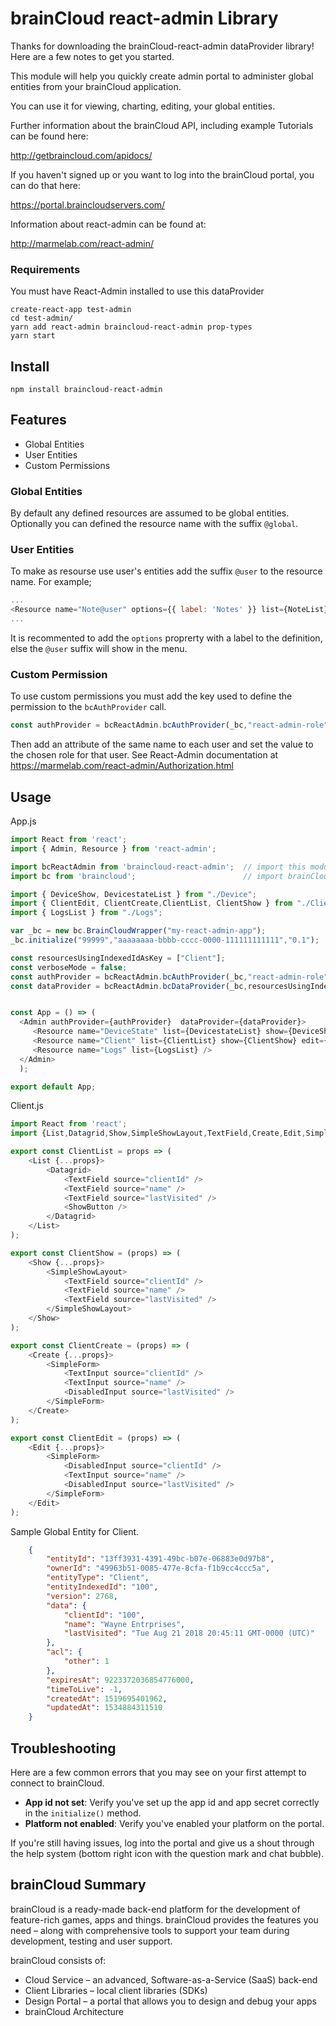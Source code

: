 # brainCloud react-admin Library

Thanks for downloading the brainCloud-react-admin dataProvider library! Here are a few notes to get you started. 

This module will help you quickly create admin portal to administer global entities from your brainCloud application.

You can use it for viewing, charting, editing, your global entities. 

Further information about the brainCloud API, including example Tutorials can be found here:

http://getbraincloud.com/apidocs/

If you haven't signed up or you want to log into the brainCloud portal, you can do that here:

https://portal.braincloudservers.com/

Information about react-admin can be found at:

http://marmelab.com/react-admin/

### Requirements

You must have React-Admin installed to use this dataProvider

``` shell
create-react-app test-admin
cd test-admin/
yarn add react-admin braincloud-react-admin prop-types
yarn start
```

## Install

``` shell
npm install braincloud-react-admin
```

## Features

- Global Entities
- User Entities 
- Custom Permissions

### Global Entities

By default any defined resources are assumed to be global entities. Optionally you can defined the resource name with the suffix `@global`.

### User Entities

To make as resourse use user's entities add the suffix `@user` to the resource name. For example;
``` javascript
...
<Resource name="Note@user" options={{ label: 'Notes' }} list={NoteList} show={NoteShow} edit={NoteEdit}/>
...
```

It is recommented to add the `options` proprerty with a label to the definition, else the `@user` suffix will show in the menu.

### Custom Permission

To use custom permissions you must add the key used to define the permission to the `bcAuthProvider` call.

``` javascript
const authProvider = bcReactAdmin.bcAuthProvider(_bc,"react-admin-role",verboseMode);
```

Then add an attribute of the same name to each user and set the value to the chosen role for that user.
See React-Admin documentation at https://marmelab.com/react-admin/Authorization.html

## Usage

App.js

``` javascript
import React from 'react';
import { Admin, Resource } from 'react-admin';

import bcReactAdmin from 'braincloud-react-admin';  // import this module
import bc from 'braincloud';                        // import brainCloud node module (installed by braincloud-react-admin)

import { DeviceShow, DevicestateList } from "./Device";
import { ClientEdit, ClientCreate,ClientList, ClientShow } from "./Client";
import { LogsList } from "./Logs";

var _bc = new bc.BrainCloudWrapper("my-react-admin-app");
_bc.initialize("99999","aaaaaaaa-bbbb-cccc-0000-111111111111","0.1");  // Provide your appId and appSecret from brainCloud admin portal.

const resourcesUsingIndexedIdAsKey = ["Client"];
const verboseMode = false;
const authProvider = bcReactAdmin.bcAuthProvider(_bc,"react-admin-role",verboseMode);
const dataProvider = bcReactAdmin.bcDataProvider(_bc,resourcesUsingIndexedIdAsKey,verboseMode);


const App = () => (
  <Admin authProvider={authProvider}  dataProvider={dataProvider}>
     <Resource name="DeviceState" list={DevicestateList} show={DeviceShow} />
     <Resource name="Client" list={ClientList} show={ClientShow} edit={ClientEdit} create={ClientCreate} />
     <Resource name="Logs" list={LogsList} />
  </Admin>
  );

export default App;

```

Client.js

``` javascript
import React from 'react';
import {List,Datagrid,Show,SimpleShowLayout,TextField,Create,Edit,SimpleForm,DisabledInput,TextInput,ShowButton} from 'react-admin';

export const ClientList = props => (
    <List {...props}>
        <Datagrid>
            <TextField source="clientId" />
            <TextField source="name" />
            <TextField source="lastVisited" />
            <ShowButton />
        </Datagrid>
    </List>
);

export const ClientShow = (props) => (
    <Show {...props}>
        <SimpleShowLayout>
            <TextField source="clientId" />
            <TextField source="name" />
            <TextField source="lastVisited" />
        </SimpleShowLayout>
    </Show>
);

export const ClientCreate = (props) => (
    <Create {...props}>
        <SimpleForm>
            <TextInput source="clientId" />
            <TextInput source="name" />
            <DisabledInput source="lastVisited" />
        </SimpleForm>
    </Create>    
);

export const ClientEdit = (props) => (
    <Edit {...props}>
        <SimpleForm>
            <DisabledInput source="clientId" />
            <TextInput source="name" />
            <DisabledInput source="lastVisited" />
        </SimpleForm>
    </Edit>
);

```

Sample Global Entity for Client.
``` JSON
    {
        "entityId": "13ff3931-4391-49bc-b07e-06883e0d97b8",
        "ownerId": "49963b51-0085-477e-8cfa-f1b9cc4ccc5a",
        "entityType": "Client",
        "entityIndexedId": "100",
        "version": 2768,
        "data": {
            "clientId": "100",
            "name": "Wayne Entrprises",
            "lastVisited": "Tue Aug 21 2018 20:45:11 GMT-0000 (UTC)"
        },
        "acl": {
            "other": 1
        },
        "expiresAt": 9223372036854776000,
        "timeToLive": -1,
        "createdAt": 1519695401962,
        "updatedAt": 1534884311510
    }
```
## Troubleshooting

Here are a few common errors that you may see on your first attempt to connect to brainCloud.

- **App id not set**: Verify you've set up the app id and app secret correctly in the `initialize()` method.
- **Platform not enabled**: Verify you've enabled your platform on the portal.

If you're still having issues, log into the portal and give us a shout through the help system (bottom right icon with the question mark and chat bubble).

## brainCloud Summary

brainCloud is a ready-made back-end platform for the development of feature-rich games, apps and things. brainCloud provides the features you need – along with comprehensive tools to support your team during development, testing and user support.

brainCloud consists of:
- Cloud Service – an advanced, Software-as-a-Service (SaaS) back-end
- Client Libraries – local client libraries (SDKs)
- Design Portal – a portal that allows you to design and debug your apps
- brainCloud Architecture


